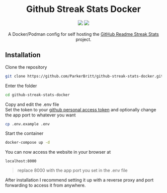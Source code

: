 <h1 align="center">Github Streak Stats Docker</h1>

<div align="center">
<img src="https://parkerbritt.com/badge?label=docker&icon=docker&color=2496ED">
<img src="https://parkerbritt.com/badge?label=podman&icon=podman&color=892CA0">
</div>

<br>
<div align="center">
A Docker/Podman config for self hosting the <a href="https://github.com/DenverCoder1/github-readme-streak-stats">GitHub Readme Streak Stats</a> project.
</div>

<h2>Installation</h2>

Clone the repository
```sh
git clone https://github.com/ParkerBritt/github-streak-stats-docker.git
```

Enter the folder
```sh
cd github-streak-stats-docker
```

Copy and edit the .env file  
Set the token to your [github personal access token](https://www.geeksforgeeks.org/git/how-to-generate-personal-access-token-in-github/) and optionally change the app port to whatever you want
```sh
cp .env.example .env
```

Start the container
```sh
docker-compose up -d
```

You can now access the website in your browser at
```
localhost:8000
```
> replace 8000 with the app port you set in the .env file

After installation I recommend setting it up with a reverse proxy and port forwarding to access it from anywhere.
